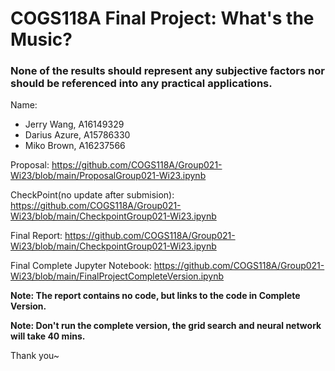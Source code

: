 # COGS118A Final Project: What's the Music?

### None of the results should represent any subjective factors nor should be referenced into any practical applications.

Name: 
- Jerry Wang, A16149329
- Darius Azure, A15786330
- Miko Brown, A16237566

Proposal: https://github.com/COGS118A/Group021-Wi23/blob/main/ProposalGroup021-Wi23.ipynb

CheckPoint(no update after submision): https://github.com/COGS118A/Group021-Wi23/blob/main/CheckpointGroup021-Wi23.ipynb

Final Report: https://github.com/COGS118A/Group021-Wi23/blob/main/CheckpointGroup021-Wi23.ipynb

Final Complete Jupyter Notebook: https://github.com/COGS118A/Group021-Wi23/blob/main/FinalProjectCompleteVersion.ipynb

**Note: The report contains no code, but links to the code in Complete Version.**

**Note: Don't run the complete version, the grid search and neural network will take 40 mins.**

Thank you~
